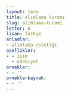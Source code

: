 ```yaml
---
layout: term
title: alımlama kuramı
slug: alimlama-kurami
letter: A
lisan: Türkçe
anlamlar:
- alımlama estetiği
ozellikler:
- - isim
  - edebiyat
ornekler:
- - ''
orneklerkaynak:
- - ''
---
```

